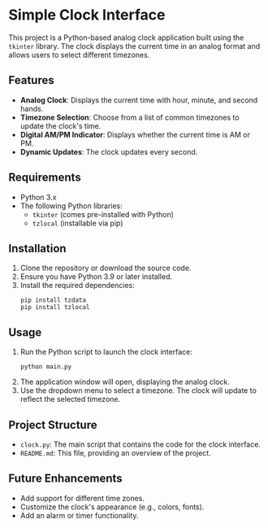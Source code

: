 # Simple Clock Interface

This project is a Python-based analog clock application built using the `tkinter` library. The clock displays the current time in an analog format and allows users to select different timezones.

## Features

- **Analog Clock**: Displays the current time with hour, minute, and second hands.
- **Timezone Selection**: Choose from a list of common timezones to update the clock's time.
- **Digital AM/PM Indicator**: Displays whether the current time is AM or PM.
- **Dynamic Updates**: The clock updates every second.

## Requirements

- Python 3.x
- The following Python libraries:
  - `tkinter` (comes pre-installed with Python)
  - `tzlocal` (installable via pip)

## Installation

1. Clone the repository or download the source code.
2. Ensure you have Python 3.9 or later installed.
3. Install the required dependencies:
   ```
   pip install tzdata
   pip install tzlocal
   ```

## Usage

1. Run the Python script to launch the clock interface:
    ```
    python main.py
    ```
2. The application window will open, displaying the analog clock.
3. Use the dropdown menu to select a timezone. The clock will update to reflect the selected timezone.

## Project Structure

- `clock.py`: The main script that contains the code for the clock interface.
- `README.md`: This file, providing an overview of the project.

## Future Enhancements

- Add support for different time zones.
- Customize the clock's appearance (e.g., colors, fonts).
- Add an alarm or timer functionality.
